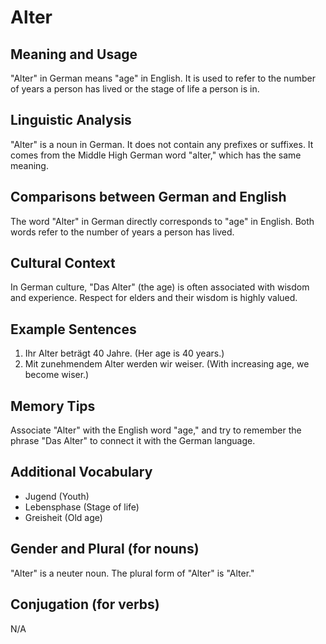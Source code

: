 # Alter
## Meaning and Usage
"Alter" in German means "age" in English. It is used to refer to the number of years a person has lived or the stage of life a person is in.

## Linguistic Analysis
"Alter" is a noun in German. It does not contain any prefixes or suffixes. It comes from the Middle High German word "alter," which has the same meaning.

## Comparisons between German and English
The word "Alter" in German directly corresponds to "age" in English. Both words refer to the number of years a person has lived.

## Cultural Context
In German culture, "Das Alter" (the age) is often associated with wisdom and experience. Respect for elders and their wisdom is highly valued.

## Example Sentences
1. Ihr Alter beträgt 40 Jahre. (Her age is 40 years.)
2. Mit zunehmendem Alter werden wir weiser. (With increasing age, we become wiser.)

## Memory Tips
Associate "Alter" with the English word "age," and try to remember the phrase "Das Alter" to connect it with the German language.

## Additional Vocabulary
- Jugend (Youth)
- Lebensphase (Stage of life)
- Greisheit (Old age)

## Gender and Plural (for nouns)
"Alter" is a neuter noun. The plural form of "Alter" is "Alter."

## Conjugation (for verbs)
N/A